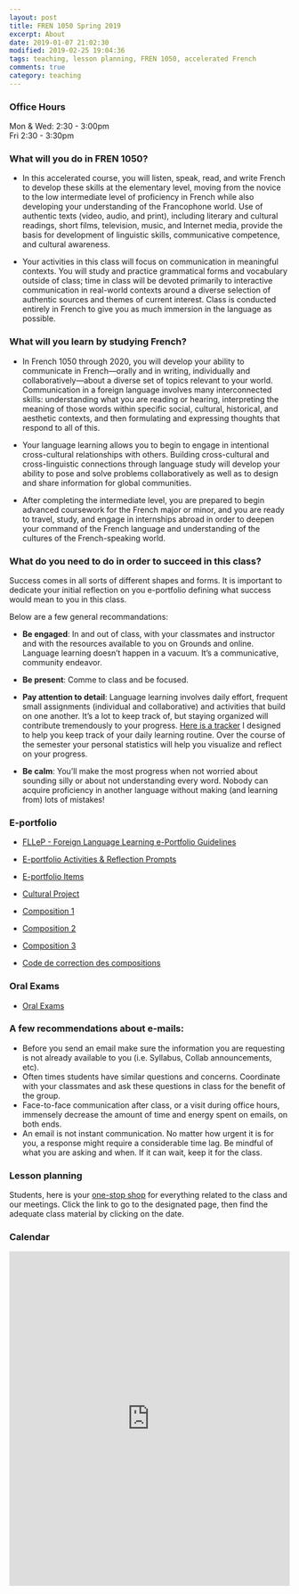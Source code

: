 ```yaml
---
layout: post
title: FREN 1050 Spring 2019 
excerpt: About 
date: 2019-01-07 21:02:30 
modified: 2019-02-25 19:04:36
tags: teaching, lesson planning, FREN 1050, accelerated French 
comments: true
category: teaching
---
```


### Office Hours 

Mon & Wed: 2:30 - 3:00pm  
Fri 2:30 - 3:30pm 


### What will you do in FREN 1050?

- In this accelerated course, you will listen, speak, read, and write French to develop these skills at the elementary level, moving from the novice to the low intermediate level of proficiency in French while also developing your understanding of the Francophone world. Use of authentic texts (video, audio, and print), including literary and cultural readings, short films, television, music, and Internet media, provide the basis for development of linguistic skills, communicative competence, and cultural awareness. 

- Your activities in this class will focus on communication in meaningful contexts. You will study and practice grammatical forms and vocabulary outside of class; time in class will be devoted primarily to interactive communication in real-world contexts around a diverse selection of authentic sources and themes of current interest. Class is conducted entirely in French to give you as much immersion in the language as possible.

### What will you learn by studying French?

- In French 1050 through 2020, you will develop your ability to communicate in French—orally and in writing, individually and collaboratively—about a diverse set of topics relevant to your world. Communication in a foreign language involves many interconnected skills: understanding what you are reading or hearing, interpreting the meaning of those words within specific social, cultural, historical, and aesthetic contexts, and then formulating and expressing thoughts that respond to all of this. 

- Your language learning allows you to begin to engage in intentional cross-cultural relationships with others. Building cross-cultural and cross-linguistic connections through language study will develop your ability to pose and solve problems collaboratively as well as to design and share information for global communities. 

- After completing the intermediate level, you are prepared to begin advanced coursework for the French major or minor, and you are ready to travel, study, and engage in internships abroad in order to deepen your command of the French language and understanding of the cultures of the French-speaking world.  

### What do you need to do in order to succeed in this class? 

Success comes in all sorts of different shapes and forms. It is important to dedicate your initial reflection on you e-portfolio defining what success would mean to you in this class. 

Below are a few general recommandations: 

- **Be engaged**: In and out of class, with your classmates and instructor and with the resources available to you on Grounds and online. Language learning doesn’t happen in a vacuum. It’s a communicative, community endeavor.

- **Be present**: Comme to class and be focused.

- **Pay attention to detail**: Language learning involves daily effort, frequent small assignments (individual and collaborative) and activities that build on one another. It’s a lot to keep track of, but staying organized will contribute tremendously to your progress. [Here is a tracker](https://goo.gl/forms/VidwTPN9wsXC095U2) I designed to help you keep track of your daily learning routine. Over the course of the semester your personal statistics will help you visualize and reflect on your progress. 

- **Be calm**: You’ll make the most progress when not worried about sounding silly or about not understanding every word. Nobody can acquire proficiency in another language without making (and learning from) lots of mistakes!


### E-portfolio

- [FLLeP - Foreign Language Learning e-Portfolio Guidelines](http://simp.ly/publish/LhgQmV) 

- [E-portfolio Activities & Reflection Prompts](http://simp.ly/publish/LtZD0m)

- [E-portfolio Items](https://app.simplenote.com/publish/BG7GwV) 

- [Cultural Project](https://app.simplenote.com/publish/Y4C1XJ)

- [Composition 1](https://app.simplenote.com/publish/nvwBpC) 

- [Composition 2](https://app.simplenote.com/publish/PC7326)

- [Composition 3](https://app.simplenote.com/publish/NYhtRn) 

- [Code de correction des compositions](https://app.simplenote.com/publish/95gYWN)  


### Oral Exams

- [Oral Exams](https://app.simplenote.com/publish/Jjrnn3)  

### A few recommendations about e-mails: 

- Before you send an email make sure the information you are requesting is not already available to you (i.e. Syllabus, Collab announcements, etc).  
- Often times students have similar questions and concerns. Coordinate with your classmates and ask these questions in class for the benefit of the group.
- Face-to-face communication after class, or a visit during office hours, immensely decrease the amount of time and energy spent on emails, on both ends. 
- An email is not instant communication. No matter how urgent it is for you, a response might require a considerable time lag. Be mindful of what you are asking and when. If it can wait, keep it for the class.   


### Lesson planning 

Students, here is your [one-stop shop](https://ss4ws.github.io/blog/2019/FREN-1050-SP-19/) for everything related to the class and our meetings. Click the link to go to the designated page, then find the adequate class material by clicking on the date.  


### Calendar 

<iframe src="https://calendar.google.com/calendar/b/1/embed?showDate=0&amp;showPrint=0&amp;showTabs=0&amp;showTz=0&amp;mode=WEEK&amp;height=600&amp;wkst=1&amp;bgcolor=%23ffffff&amp;src=virginia.edu_vcrdic4c2spgi4307h54b6hdho%40group.calendar.google.com&amp;color=%23865A5A&amp;ctz=America%2FNew_York" style="border-width:0" width="100%" height="600" frameborder="0" scrolling="no"></iframe>

